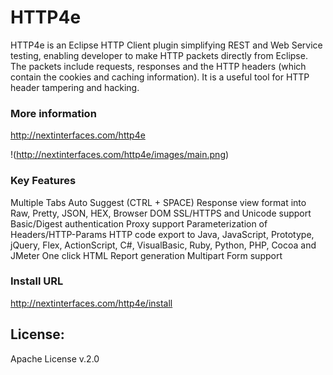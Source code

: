 HTTP4e
====

HTTP4e is an Eclipse HTTP Client plugin simplifying REST and Web Service testing, enabling developer to make HTTP packets directly from Eclipse. The packets include requests, responses and the HTTP headers (which contain the cookies and caching information). It is a useful tool for HTTP header tampering and hacking.


### More information
http://nextinterfaces.com/http4e


!(http://nextinterfaces.com/http4e/images/main.png)

### Key Features
Multiple Tabs 
Auto Suggest (CTRL + SPACE)
Response view format into Raw, Pretty, JSON, HEX, Browser DOM
SSL/HTTPS and Unicode support
Basic/Digest authentication
Proxy support
Parameterization of Headers/HTTP-Params 
HTTP code export to Java, JavaScript, Prototype, jQuery, Flex, ActionScript, C#, VisualBasic, Ruby, Python, PHP, Cocoa and JMeter
One click HTML Report generation
Multipart Form support


### Install URL
http://nextinterfaces.com/http4e/install


License:
--------------
Apache License v.2.0
